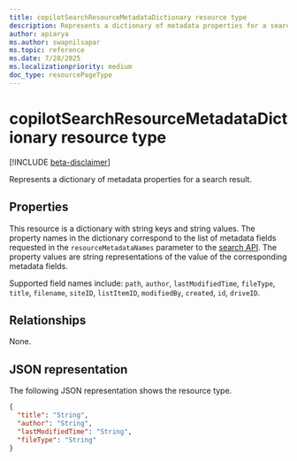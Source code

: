 ```yaml
---
title: copilotSearchResourceMetadataDictionary resource type
description: Represents a dictionary of metadata properties for a search result.
author: apiarya
ms.author: swapnilsapar
ms.topic: reference
ms.date: 7/28/2025
ms.localizationpriority: medium
doc_type: resourcePageType
---
```


# copilotSearchResourceMetadataDictionary resource type

[!INCLUDE [beta-disclaimer](../../includes/beta-disclaimer.md)]

Represents a dictionary of metadata properties for a search result.

## Properties

This resource is a dictionary with string keys and string values. The property names in the dictionary correspond to the list of metadata fields requested in the `resourceMetadataNames` parameter to the [search API](../operation-search.md). The property values are string representations of the value of the corresponding metadata fields.

Supported field names include: `path`, `author`, `lastModifiedTime`, `fileType`, `title`, `filename`, `siteID`, `listItemID`, `modifiedBy`, `created`, `id`, `driveID`.

## Relationships

None.

## JSON representation

The following JSON representation shows the resource type.

```json
{
  "title": "String",
  "author": "String",
  "lastModifiedTime": "String",
  "fileType": "String"
}
```
